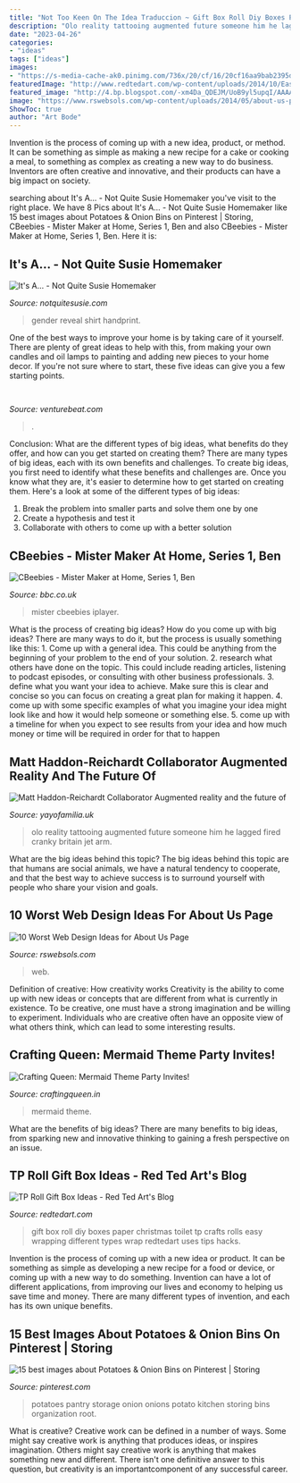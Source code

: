 ```yaml
---
title: "Not Too Keen On The Idea Traduccion ~ Gift Box Roll Diy Boxes Paper Christmas Toilet Tp Crafts Rolls Easy Wrapping Different Types Wrap Redtedart Uses Tips Hacks"
description: "Olo reality tattooing augmented future someone him he lagged fired cranky britain jet arm"
date: "2023-04-26"
categories:
- "ideas"
tags: ["ideas"]
images:
- "https://s-media-cache-ak0.pinimg.com/736x/20/cf/16/20cf16aa9bab2395db8400f5ae11aea0--pantry-ideas-kitchen-ideas.jpg"
featuredImage: "http://www.redtedart.com/wp-content/uploads/2014/10/Easy-Gift-Box-DIYs.jpg"
featured_image: "http://4.bp.blogspot.com/-xm4Da_QDEJM/UoB9yl5upqI/AAAAAAAAE38/GZRTNk5_uOM/w1200-h630-p-k-no-nu/MermaidPartyInvite4.jpg"
image: "https://www.rswebsols.com/wp-content/uploads/2014/05/about-us-page.jpg"
ShowToc: true
author: "Art Bode"
---
```



Invention is the process of coming up with a new idea, product, or method. It can be something as simple as making a new recipe for a cake or cooking a meal, to something as complex as creating a new way to do business. Inventors are often creative and innovative, and their products can have a big impact on society.

	

		
searching about It&#039;s A... - Not Quite Susie Homemaker you've visit to the right place. We have 8 Pics about It&#039;s A... - Not Quite Susie Homemaker like 15 best images about Potatoes &amp; Onion Bins on Pinterest | Storing, CBeebies - Mister Maker at Home, Series 1, Ben and also CBeebies - Mister Maker at Home, Series 1, Ben. Here it is:
		
    
## It&#039;s A... - Not Quite Susie Homemaker

<img loading=lazy src="https://www.notquitesusie.com/wp-content/uploads/2013/10/Handprint-on-t-shirt-gender-reveal.jpg" onerror="this.onerror=null;this.src='https://tse4.mm.bing.net/th?id=OIP.Fz3d3nEgemV80h-XgWKHNwHaFM&amp;pid=15.1';" alt="It&#039;s A... - Not Quite Susie Homemaker">

_Source: notquitesusie.com_

>gender reveal shirt handprint. 

	

One of the best ways to improve your home is by taking care of it yourself. There are plenty of great ideas to help with this, from making your own candles and oil lamps to painting and adding new pieces to your home decor. If you're not sure where to start, these five ideas can give you a few starting points.

    
## 

<img loading=lazy src="https://venturebeat.com/wp-content/uploads/2018/10/TilePro_inBlackandWhite.jpg?w=800" onerror="this.onerror=null;this.src='https://tse3.mm.bing.net/th?id=OIP.zbnXkDgY9zF2df3rGkwEfwHaE7&amp;pid=15.1';" alt="">

_Source: venturebeat.com_

>. 

	

Conclusion: What are the different types of big ideas, what benefits do they offer, and how can you get started on creating them?
There are many types of big ideas, each with its own benefits and challenges. To create big ideas, you first need to identify what these benefits and challenges are. Once you know what they are, it's easier to determine how to get started on creating them. Here's a look at some of the different types of big ideas:
1. Break the problem into smaller parts and solve them one by one
2. Create a hypothesis and test it
3. Collaborate with others to come up with a better solution

    
## CBeebies - Mister Maker At Home, Series 1, Ben

<img loading=lazy src="https://ichef.bbci.co.uk/images/ic/1200x675/p08gnh29.jpg" onerror="this.onerror=null;this.src='https://tse1.mm.bing.net/th?id=OIP.XP34-Rv0A07VDQRzIz2HdAHaEK&amp;pid=15.1';" alt="CBeebies - Mister Maker at Home, Series 1, Ben">

_Source: bbc.co.uk_

>mister cbeebies iplayer. 

	

What is the process of creating big ideas?
How do you come up with big ideas? There are many ways to do it, but the process is usually something like this: 1. Come up with a general idea. This could be anything from the beginning of your problem to the end of your solution. 2. research what others have done on the topic. This could include reading articles, listening to podcast episodes, or consulting with other business professionals. 3. define what you want your idea to achieve. Make sure this is clear and concise so you can focus on creating a great plan for making it happen. 4. come up with some specific examples of what you imagine your idea might look like and how it would help someone or something else. 5. come up with a timeline for when you expect to see results from your idea and how much money or time will be required in order for that to happen 
    
## Matt Haddon-Reichardt Collaborator Augmented Reality And The Future Of

<img loading=lazy src="https://cdn.shopify.com/s/files/1/2156/7915/files/Copyright_Olo_5_large.png?v=1570784251" onerror="this.onerror=null;this.src='https://tse2.mm.bing.net/th?id=OIP.C4LhNCbK0J5lULsKC9D4fgHaFj&amp;pid=15.1';" alt="Matt Haddon-Reichardt Collaborator Augmented reality and the future of">

_Source: yayofamilia.uk_

>olo reality tattooing augmented future someone him he lagged fired cranky britain jet arm. 

	

What are the big ideas behind this topic?
The big ideas behind this topic are that humans are social animals, we have a natural tendency to cooperate, and that the best way to achieve success is to surround yourself with people who share your vision and goals.

    
## 10 Worst Web Design Ideas For About Us Page

<img loading=lazy src="https://www.rswebsols.com/wp-content/uploads/2014/05/about-us-page.jpg" onerror="this.onerror=null;this.src='https://tse1.mm.bing.net/th?id=OIP.N5fyTTxV4VpSil1V4w4FgwHaCr&amp;pid=15.1';" alt="10 Worst Web Design Ideas for About Us Page">

_Source: rswebsols.com_

>web. 

	

Definition of creative: How creativity works
Creativity is the ability to come up with new ideas or concepts that are different from what is currently in existence. To be creative, one must have a strong imagination and be willing to experiment. Individuals who are creative often have an opposite view of what others think, which can lead to some interesting results.

    
## Crafting Queen: Mermaid Theme Party Invites!

<img loading=lazy src="http://4.bp.blogspot.com/-xm4Da_QDEJM/UoB9yl5upqI/AAAAAAAAE38/GZRTNk5_uOM/w1200-h630-p-k-no-nu/MermaidPartyInvite4.jpg" onerror="this.onerror=null;this.src='https://tse3.mm.bing.net/th?id=OIP.wZlZZCT2UfuOMAxxt06gnQHaD4&amp;pid=15.1';" alt="Crafting Queen: Mermaid Theme Party Invites!">

_Source: craftingqueen.in_

>mermaid theme. 

	

What are the benefits of big ideas?
There are many benefits to big ideas, from sparking new and innovative thinking to gaining a fresh perspective on an issue.

    
## TP Roll Gift Box Ideas - Red Ted Art&#039;s Blog

<img loading=lazy src="http://www.redtedart.com/wp-content/uploads/2014/10/Easy-Gift-Box-DIYs.jpg" onerror="this.onerror=null;this.src='https://tse2.mm.bing.net/th?id=OIP.RwQ3TwfSp-C_NH_QEN0o9QHaE7&amp;pid=15.1';" alt="TP Roll Gift Box Ideas - Red Ted Art&#039;s Blog">

_Source: redtedart.com_

>gift box roll diy boxes paper christmas toilet tp crafts rolls easy wrapping different types wrap redtedart uses tips hacks. 

	

Invention is the process of coming up with a new idea or product. It can be something as simple as developing a new recipe for a food or device, or coming up with a new way to do something. Invention can have a lot of different applications, from improving our lives and economy to helping us save time and money. There are many different types of invention, and each has its own unique benefits.

    
## 15 Best Images About Potatoes &amp; Onion Bins On Pinterest | Storing

<img loading=lazy src="https://s-media-cache-ak0.pinimg.com/736x/20/cf/16/20cf16aa9bab2395db8400f5ae11aea0--pantry-ideas-kitchen-ideas.jpg" onerror="this.onerror=null;this.src='https://tse3.mm.bing.net/th?id=OIP.hnePQZcS8gSAJqqX_u5-qgDhEs&amp;pid=15.1';" alt="15 best images about Potatoes &amp; Onion Bins on Pinterest | Storing">

_Source: pinterest.com_

>potatoes pantry storage onion onions potato kitchen storing bins organization root. 

	

What is creative?
Creative work can be defined in a number of ways. Some might say creative work is anything that produces ideas, or inspires imagination. Others might say creative work is anything that makes something new and different. There isn't one definitive answer to this question, but creativity is an importantcomponent of any successful career.


